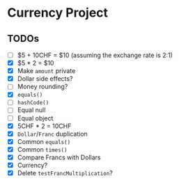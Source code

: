 # Currency Project

## TODOs

- [ ] $5 + 10CHF = $10 (assuming the exchange rate is 2:1)
- [x] $5 \* 2 = $10
- [x] Make `amount` private
- [x] Dollar side effects?
- [ ] Money rounding?
- [x] `equals()`
- [ ] `hashCode()`
- [ ] Equal null
- [ ] Equal object
- [x] 5CHF \* 2 = 10CHF
- [x] `Dollar`/`Franc` duplication
- [x] Common `equals()`
- [x] Common `times()`
- [x] Compare Francs with Dollars
- [x] Currency?
- [x] Delete `testFrancMultiplication`?
